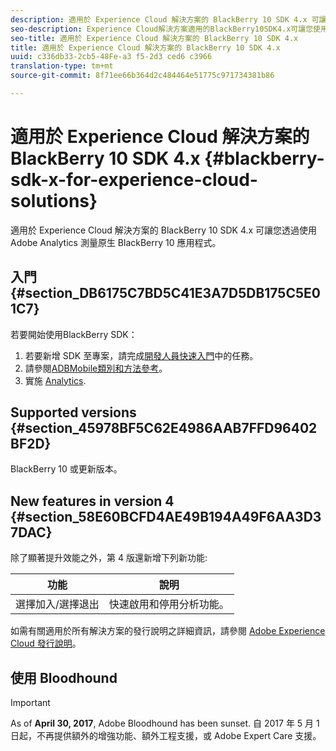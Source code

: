 ```yaml
---
description: 適用於 Experience Cloud 解決方案的 BlackBerry 10 SDK 4.x 可讓您透過使用 Adobe Analytics 測量原生 BlackBerry 10 應用程式。
seo-description: Experience Cloud解決方案適用的BlackBerry10SDK4.x可讓您使用Adobe Analytics測量原生BlackBerry10應用程式
seo-title: 適用於 Experience Cloud 解決方案的 BlackBerry 10 SDK 4.x
title: 適用於 Experience Cloud 解決方案的 BlackBerry 10 SDK 4.x
uuid: c336db33-2cb5-48Fe-a3 f5-2d3 ced6 c3966
translation-type: tm+mt
source-git-commit: 8f71ee66b364d2c484464e51775c971734381b86

---
```



# 適用於 Experience Cloud 解決方案的 BlackBerry 10 SDK 4.x {#blackberry-sdk-x-for-experience-cloud-solutions}

適用於 Experience Cloud 解決方案的 BlackBerry 10 SDK 4.x 可讓您透過使用 Adobe Analytics 測量原生 BlackBerry 10 應用程式。

## 入門 {#section_DB6175C7BD5C41E3A7D5DB175C5E01C7}

若要開始使用BlackBerry SDK：

1. 若要新增 SDK 至專案，請完成[開發人員快速入門](/help/blackberry/dev-qs.md)中的任務。
1. 請參閱[ADBMobile類別和方法參考](/help/blackberry/methods.md)。
1. 實施 [Analytics](/help/blackberry/analytics.md).

## Supported versions {#section_45978BF5C62E4986AAB7FFD96402BF2D}

BlackBerry 10 或更新版本。

## New features in version 4 {#section_58E60BCFD4AE49B194A49F6AA3D37DAC}

除了顯著提升效能之外，第 4 版還新增下列新功能:

| 功能 | 說明 |
|--- |--- |
| 選擇加入/選擇退出 | 快速啟用和停用分析功能。 |

如需有關適用於所有解決方案的發行說明之詳細資訊，請參閱 [Adobe Experience Cloud 發行說明](https://marketing.adobe.com/resources/help/en_US/whatsnew/)。

## 使用 Bloodhound

>[!IMPORTANT]
>
>As of **April 30, 2017**, Adobe Bloodhound has been sunset. 自 2017 年 5 月 1 日起，不再提供額外的增強功能、額外工程支援，或 Adobe Expert Care 支援。
